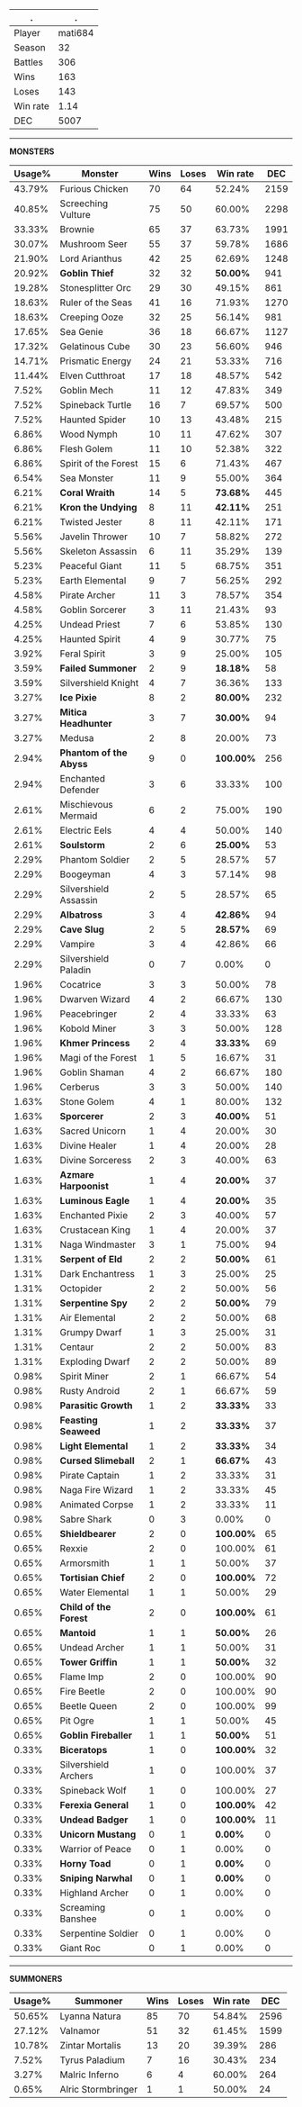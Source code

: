 .|.
|-|-
Player|mati684
Season|32
Battles|306
Wins|163
Loses|143
Win rate|1.14
DEC|5007

---
**MONSTERS**

Usage%|Monster|Wins|Loses|Win rate|DEC|
-|-|-|-|-|-|
43.79%|Furious Chicken|70|64|52.24%|2159|
40.85%|Screeching Vulture|75|50|60.00%|2298|
33.33%|Brownie|65|37|63.73%|1991|
30.07%|Mushroom Seer|55|37|59.78%|1686|
21.90%|Lord Arianthus|42|25|62.69%|1248|
20.92%|**Goblin Thief**|32|32|**50.00%**|941|
19.28%|Stonesplitter Orc|29|30|49.15%|861|
18.63%|Ruler of the Seas|41|16|71.93%|1270|
18.63%|Creeping Ooze|32|25|56.14%|981|
17.65%|Sea Genie|36|18|66.67%|1127|
17.32%|Gelatinous Cube|30|23|56.60%|946|
14.71%|Prismatic Energy|24|21|53.33%|716|
11.44%|Elven Cutthroat|17|18|48.57%|542|
7.52%|Goblin Mech|11|12|47.83%|349|
7.52%|Spineback Turtle|16|7|69.57%|500|
7.52%|Haunted Spider|10|13|43.48%|215|
6.86%|Wood Nymph|10|11|47.62%|307|
6.86%|Flesh Golem|11|10|52.38%|322|
6.86%|Spirit of the Forest|15|6|71.43%|467|
6.54%|Sea Monster|11|9|55.00%|364|
6.21%|**Coral Wraith**|14|5|**73.68%**|445|
6.21%|**Kron the Undying**|8|11|**42.11%**|251|
6.21%|Twisted Jester|8|11|42.11%|171|
5.56%|Javelin Thrower|10|7|58.82%|272|
5.56%|Skeleton Assassin|6|11|35.29%|139|
5.23%|Peaceful Giant|11|5|68.75%|351|
5.23%|Earth Elemental|9|7|56.25%|292|
4.58%|Pirate Archer|11|3|78.57%|354|
4.58%|Goblin Sorcerer|3|11|21.43%|93|
4.25%|Undead Priest|7|6|53.85%|130|
4.25%|Haunted Spirit|4|9|30.77%|75|
3.92%|Feral Spirit|3|9|25.00%|105|
3.59%|**Failed Summoner**|2|9|**18.18%**|58|
3.59%|Silvershield Knight|4|7|36.36%|133|
3.27%|**Ice Pixie**|8|2|**80.00%**|232|
3.27%|**Mitica Headhunter**|3|7|**30.00%**|94|
3.27%|Medusa|2|8|20.00%|73|
2.94%|**Phantom of the Abyss**|9|0|**100.00%**|256|
2.94%|Enchanted Defender|3|6|33.33%|100|
2.61%|Mischievous Mermaid|6|2|75.00%|190|
2.61%|Electric Eels|4|4|50.00%|140|
2.61%|**Soulstorm**|2|6|**25.00%**|53|
2.29%|Phantom Soldier|2|5|28.57%|57|
2.29%|Boogeyman|4|3|57.14%|98|
2.29%|Silvershield Assassin|2|5|28.57%|65|
2.29%|**Albatross**|3|4|**42.86%**|94|
2.29%|**Cave Slug**|2|5|**28.57%**|69|
2.29%|Vampire|3|4|42.86%|66|
2.29%|Silvershield Paladin|0|7|0.00%|0|
1.96%|Cocatrice|3|3|50.00%|78|
1.96%|Dwarven Wizard|4|2|66.67%|130|
1.96%|Peacebringer|2|4|33.33%|63|
1.96%|Kobold Miner|3|3|50.00%|128|
1.96%|**Khmer Princess**|2|4|**33.33%**|69|
1.96%|Magi of the Forest|1|5|16.67%|31|
1.96%|Goblin Shaman|4|2|66.67%|180|
1.96%|Cerberus|3|3|50.00%|140|
1.63%|Stone Golem|4|1|80.00%|132|
1.63%|**Sporcerer**|2|3|**40.00%**|51|
1.63%|Sacred Unicorn|1|4|20.00%|30|
1.63%|Divine Healer|1|4|20.00%|28|
1.63%|Divine Sorceress|2|3|40.00%|63|
1.63%|**Azmare Harpoonist**|1|4|**20.00%**|37|
1.63%|**Luminous Eagle**|1|4|**20.00%**|35|
1.63%|Enchanted Pixie|2|3|40.00%|57|
1.63%|Crustacean King|1|4|20.00%|37|
1.31%|Naga Windmaster|3|1|75.00%|94|
1.31%|**Serpent of Eld**|2|2|**50.00%**|61|
1.31%|Dark Enchantress|1|3|25.00%|25|
1.31%|Octopider|2|2|50.00%|56|
1.31%|**Serpentine Spy**|2|2|**50.00%**|79|
1.31%|Air Elemental|2|2|50.00%|68|
1.31%|Grumpy Dwarf|1|3|25.00%|31|
1.31%|Centaur|2|2|50.00%|83|
1.31%|Exploding Dwarf|2|2|50.00%|89|
0.98%|Spirit Miner|2|1|66.67%|54|
0.98%|Rusty Android|2|1|66.67%|59|
0.98%|**Parasitic Growth**|1|2|**33.33%**|33|
0.98%|**Feasting Seaweed**|1|2|**33.33%**|37|
0.98%|**Light Elemental**|1|2|**33.33%**|34|
0.98%|**Cursed Slimeball**|2|1|**66.67%**|43|
0.98%|Pirate Captain|1|2|33.33%|31|
0.98%|Naga Fire Wizard|1|2|33.33%|45|
0.98%|Animated Corpse|1|2|33.33%|11|
0.98%|Sabre Shark|0|3|0.00%|0|
0.65%|**Shieldbearer**|2|0|**100.00%**|65|
0.65%|Rexxie|2|0|100.00%|61|
0.65%|Armorsmith|1|1|50.00%|37|
0.65%|**Tortisian Chief**|2|0|**100.00%**|72|
0.65%|Water Elemental|1|1|50.00%|29|
0.65%|**Child of the Forest**|2|0|**100.00%**|61|
0.65%|**Mantoid**|1|1|**50.00%**|26|
0.65%|Undead Archer|1|1|50.00%|31|
0.65%|**Tower Griffin**|1|1|**50.00%**|32|
0.65%|Flame Imp|2|0|100.00%|90|
0.65%|Fire Beetle|2|0|100.00%|90|
0.65%|Beetle Queen|2|0|100.00%|99|
0.65%|Pit Ogre|1|1|50.00%|45|
0.65%|**Goblin Fireballer**|1|1|**50.00%**|51|
0.33%|**Biceratops**|1|0|**100.00%**|32|
0.33%|Silvershield Archers|1|0|100.00%|37|
0.33%|Spineback Wolf|1|0|100.00%|27|
0.33%|**Ferexia General**|1|0|**100.00%**|42|
0.33%|**Undead Badger**|1|0|**100.00%**|11|
0.33%|**Unicorn Mustang**|0|1|**0.00%**|0|
0.33%|Warrior of Peace|0|1|0.00%|0|
0.33%|**Horny Toad**|0|1|**0.00%**|0|
0.33%|**Sniping Narwhal**|0|1|**0.00%**|0|
0.33%|Highland Archer|0|1|0.00%|0|
0.33%|Screaming Banshee|0|1|0.00%|0|
0.33%|Serpentine Soldier|0|1|0.00%|0|
0.33%|Giant Roc|0|1|0.00%|0|

---
**SUMMONERS**

Usage%|Summoner|Wins|Loses|Win rate|DEC|
-|-|-|-|-|-|
50.65%|Lyanna Natura|85|70|54.84%|2596|
27.12%|Valnamor|51|32|61.45%|1599|
10.78%|Zintar Mortalis|13|20|39.39%|286|
7.52%|Tyrus Paladium|7|16|30.43%|234|
3.27%|Malric Inferno|6|4|60.00%|264|
0.65%|Alric Stormbringer|1|1|50.00%|24|
